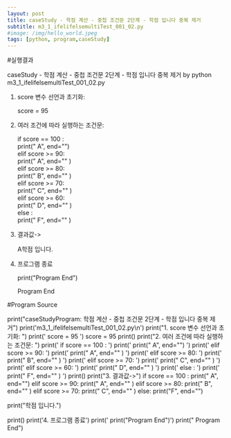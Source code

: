 ```yaml
---
layout: post
title: caseStudy - 학점 계산 - 중첩 조건문 2단계 - 학점 입니다 중복 제거
subtitle: m3_1_ifelifelsemultiTest_001_02.py
#image: /img/hello_world.jpeg
tags: [python, program,caseStudy]
---
```


#실행결과

caseStudy - 학점 계산 - 중첩 조건문 2단계 - 학점 입니다 중복 제거 by python
m3_1_ifelifelsemultiTest_001_02.py

1. score 변수 선언과 초기화:

   score = 95   

2. 여러 조건에 따라 실행하는 조건문:

   if  score == 100 :               
       print("   A", end="")    
   elif score >=  90:               
       print("   A", end="" )   
   elif score >= 80:                
       print("   B", end="" )   
   elif score >= 70:                
       print("   C", end="" )   
   elif score >= 60:                
       print("   D", end="" )   
   else :                           
       print("   F", end="" )   

3. 결과값->

   A학점 입니다.

4. 프로그램 종료

   print("Program End")

   Program End

#Program Source

print("caseStudyProgram: 학점 계산 - 중첩 조건문 2단계 - 학점 입니다 중복 제거")
print('m3_1_ifelifelsemultiTest_001_02.py\n')
print("1. score 변수 선언과 초기화: ")
print('   score = 95   ')
score = 95
print()
print("2. 여러 조건에 따라 실행하는 조건문: ")
print('   if  score == 100 :               ')
print('       print("   A", end="")    ')
print('   elif score >=  90:               ')
print('       print("   A", end="" )   ')
print('   elif score >= 80:                ')
print('       print("   B", end="" )   ')
print('   elif score >= 70:                ')
print('       print("   C", end="" )   ')
print('   elif score >= 60:                ')
print('       print("   D", end="" )   ')
print('   else :                           ')
print('       print("   F", end="" )   ')
print()
print("3. 결과값->")
if  score == 100 :
    print("   A", end="")
elif score >=  90:
    print("   A", end="" )
elif score >= 80:
    print("   B", end="" )
elif score >= 70:
    print("   C", end="" )
else:
    print("F", end="")

print("학점 입니다.")

print()
print('4. 프로그램 종료')
print('   print("Program End")')
print("   Program End")

